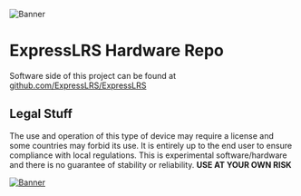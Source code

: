 ![Banner](https://github.com/ExpressLRS/ExpressLRS-Hardware/blob/master/img/banner.png)
# ExpressLRS Hardware Repo
Software side of this project can be found at [github.com/ExpressLRS/ExpressLRS](https://github.com/ExpressLRS/ExpressLRS)

## Legal Stuff
The use and operation of this type of device may require a license and some countries may forbid its use. It is entirely up to the end user to ensure compliance with local regulations. This is experimental software/hardware and there is no guarantee of stability or reliability. **USE AT YOUR OWN RISK**

[![Banner](https://github.com/ExpressLRS/ExpressLRS-Hardware/blob/master/img/footer.png)](https://github.com/AlessandroAU/ExpressLRS/wiki#community)
